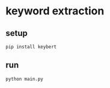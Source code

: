 # keyword extraction

## setup

```shell
pip install keybert
```

## run

```shell
python main.py
```
